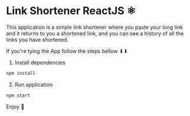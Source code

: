 # Link Shortener ReactJS ⚛

This application is a simple link shortener where you paste your long link and it returns to you a shortened link, and you can see a history of all the links you have shortened.
 
 If you're tying the App follow the steps bellow ⬇⬇

1. Install dependencies
```jsx
npm install  
```

2. Run application 
```jsx
npm start
```

Enjoy 🥳
